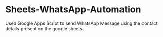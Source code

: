 # Sheets-WhatsApp-Automation
Used Google Apps Script to send WhatsApp Message using the contact details present on the google sheets.
